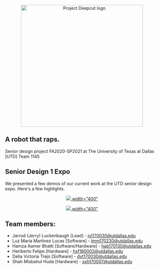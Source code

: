 <p align="center">
    <img src="https://github.com/jluckenbaugh2/Deepcut/blob/master/docs/pictures/deepcut_logo.png" alt="Project Deepcut logo" width="400">
</p>

## A robot that raps.

Senior design project FA2020-SP2021 at The University of Texas at Dallas [UTD]
Team 1145

## Senior Design 1 Expo
We presented a few demos of our current work at the UTD senior design expo. Here's a few highlights.
[<p align="center"> <img src="https://j.gifs.com/oVwQkA.gif"> width="400" </p>](https://youtu.be/xlmdFCnutfY)
[<p align="center"> <img src="https://j.gifs.com/nxvrjP.gif"> width="400" </p>](https://youtu.be/T9jrKqjYwAw)

## Team members:
* Jarrod (Jerry) Luckenbaugh [Lead] - jvl170030@utdallas.edu
* Luz Maria Martinez Lucas [Software] - lmm170230@utdallas.edu
* Hamza Aamer Bhatti [Software/Hardware] - hab170130@utdallas.edu
* Heriberto Felipe [Hardware] - hxf180002@utdallas.edu
* Delia Victoria Trejo [Software] - dvt170030@utdallas.edu
* Shah Misbahul Huda [Hardware] - sxh170007@utdallas.edu
